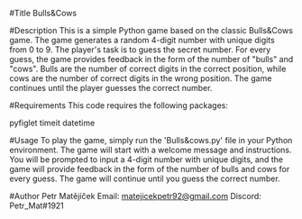 #Title
Bulls&Cows

#Description
This is a simple Python game based on the classic Bulls&Cows game. The game generates a random 4-digit number with unique digits from 0 to 9. The player's task is to guess the secret number. For every guess, the game provides feedback in the form of the number of "bulls" and "cows". Bulls are the number of correct digits in the correct position, while cows are the number of correct digits in the wrong position. The game continues until the player guesses the correct number.

#Requirements
This code requires the following packages:

pyfiglet
timeit
datetime

#Usage
To play the game, simply run the 'Bulls&cows.py' file in your Python environment. The game will start with a welcome message and instructions. You will be prompted to input a 4-digit number with unique digits, and the game will provide feedback in the form of the number of bulls and cows for every guess. The game will continue until you guess the correct number.

#Author
Petr Matějíček
Email: matejicekpetr92@gmail.com
Discord: Petr_Mat#1921
